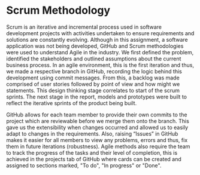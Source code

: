 # Scrum Methodology

Scrum is an iterative and incremental process used in software development projects with activities undertaken to ensure requirements and solutions are constantly evolving. Although in this assignment, a software application was not being developed, GitHub and Scrum methodologies were used to understand Agile in the industry. We first defined the problem, identified the stakeholders and outlined assumptions about the current business process. In an agile environment, this is the first iteration and thus, we made a respective branch in GitHub, recording the logic behind this development using commit messages. From this, a backlog was made comprised of user stories followed by point of view and how might we statements. This design thinking stage correlates to start of the scrum sprints.  The next stage in the report, models and prototypes were built to reflect the iterative sprints of the product being built.  

GitHub allows for each team member to provide their own commits to the project which are reviewable before we merge them onto the branch. This gave us the extensibility when changes occurred and allowed us to easily adapt to changes in the requirements. Also, raising “Issues” in GitHub makes it easier for all members to view any problems, errors and thus, fix them in future iterations (robustness). Agile methods also require the team to track the progress of the tasks and their level of completion, this is achieved in the projects tab of GitHub where cards can be created and assigned to sections marked, "To do", "In progress" or "Done".
